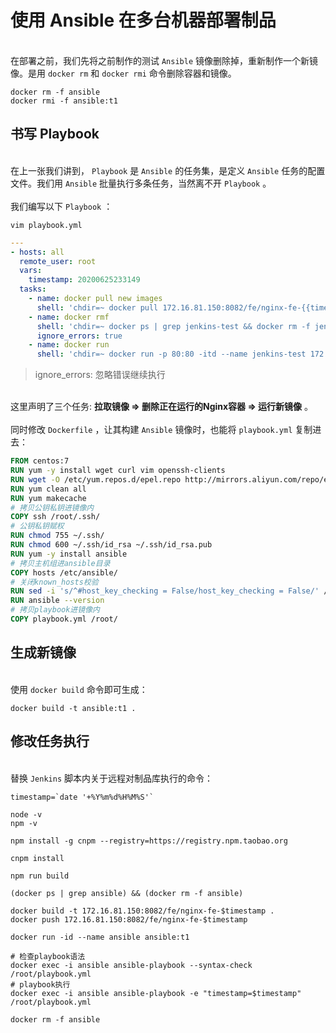 # 使用 Ansible 在多台机器部署制品


<br />在部署之前，我们先将之前制作的测试 `Ansible` 镜像删除掉，重新制作一个新镜像。是用 `docker rm` 和 `docker rmi` 命令删除容器和镜像。
```shell
docker rm -f ansible
docker rmi -f ansible:t1
```


<a name="Bt6oH"></a>
## 书写 Playbook

<br />在上一张我们讲到， `Playbook` 是 `Ansible` 的任务集，是定义 `Ansible` 任务的配置文件。我们用 `Ansible` 批量执行多条任务，当然离不开 `Playbook` 。<br />
<br />我们编写以下 `Playbook` ：
```shell
vim playbook.yml
```
```yaml
---
- hosts: all
  remote_user: root
  vars:
    timestamp: 20200625233149
  tasks:
    - name: docker pull new images
      shell: 'chdir=~ docker pull 172.16.81.150:8082/fe/nginx-fe-{{timestamp}}'
    - name: docker rmf
      shell: 'chdir=~ docker ps | grep jenkins-test && docker rm -f jenkins-test'
      ignore_errors: true
    - name: docker run
      shell: 'chdir=~ docker run -p 80:80 -itd --name jenkins-test 172.16.81.150:8082/fe/nginx-fe-{{timestamp}}'
```
> ignore_errors: 忽略错误继续执行


<br />这里声明了三个任务:  **拉取镜像 => 删除正在运行的Nginx容器 => 运行新镜像** 。<br />
<br />同时修改 `Dockerfile` ，让其构建 `Ansible` 镜像时，也能将 `playbook.yml` 复制进去：
```dockerfile
FROM centos:7
RUN yum -y install wget curl vim openssh-clients
RUN wget -O /etc/yum.repos.d/epel.repo http://mirrors.aliyun.com/repo/epel-7.repo
RUN yum clean all
RUN yum makecache
# 拷贝公钥私钥进镜像内
COPY ssh /root/.ssh/
# 公钥私钥赋权
RUN chmod 755 ~/.ssh/
RUN chmod 600 ~/.ssh/id_rsa ~/.ssh/id_rsa.pub
RUN yum -y install ansible
# 拷贝主机组进ansible目录
COPY hosts /etc/ansible/
# 关闭known_hosts校验
RUN sed -i 's/^#host_key_checking = False/host_key_checking = False/' /etc/ansible/ansible.cfg
RUN ansible --version
# 拷贝playbook进镜像内
COPY playbook.yml /root/
```


<a name="hWqtV"></a>
## 生成新镜像

<br />使用 `docker build` 命令即可生成：
```shell
docker build -t ansible:t1 .
```


<a name="pyfuK"></a>
## 修改任务执行

<br />替换 `Jenkins` 脚本内关于远程对制品库执行的命令：<br />

```shell
timestamp=`date '+%Y%m%d%H%M%S'`

node -v
npm -v

npm install -g cnpm --registry=https://registry.npm.taobao.org

cnpm install

npm run build

(docker ps | grep ansible) && (docker rm -f ansible)

docker build -t 172.16.81.150:8082/fe/nginx-fe-$timestamp .
docker push 172.16.81.150:8082/fe/nginx-fe-$timestamp

docker run -id --name ansible ansible:t1

# 检查playbook语法
docker exec -i ansible ansible-playbook --syntax-check /root/playbook.yml
# playbook执行
docker exec -i ansible ansible-playbook -e "timestamp=$timestamp" /root/playbook.yml 

docker rm -f ansible
```


